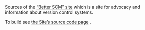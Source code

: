 Sources of the [“Better SCM” site](http://better-scm.shlomifish.org/) which
is a site for advocacy and information about version control systems.

To build see
[the Site’s source code page](http://better-scm.shlomifish.org/source/) .
